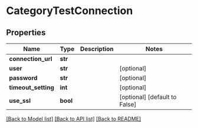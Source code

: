 # CategoryTestConnection

## Properties
Name | Type | Description | Notes
------------ | ------------- | ------------- | -------------
**connection_url** | **str** |  | 
**user** | **str** |  | [optional] 
**password** | **str** |  | [optional] 
**timeout_setting** | **int** |  | [optional] 
**use_ssl** | **bool** |  | [optional] [default to False]

[[Back to Model list]](../README.md#documentation-for-models) [[Back to API list]](../README.md#documentation-for-api-endpoints) [[Back to README]](../README.md)

